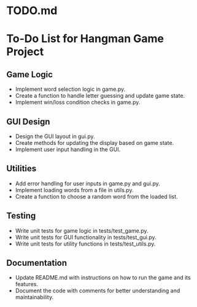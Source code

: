 # TODO.md

# To-Do List for Hangman Game Project

## Game Logic
- Implement word selection logic in game.py.
- Create a function to handle letter guessing and update game state.
- Implement win/loss condition checks in game.py.

## GUI Design
- Design the GUI layout in gui.py.
- Create methods for updating the display based on game state.
- Implement user input handling in the GUI.

## Utilities
- Add error handling for user inputs in game.py and gui.py.
- Implement loading words from a file in utils.py.
- Create a function to choose a random word from the loaded list.

## Testing
- Write unit tests for game logic in tests/test_game.py.
- Write unit tests for GUI functionality in tests/test_gui.py.
- Write unit tests for utility functions in tests/test_utils.py.

## Documentation
- Update README.md with instructions on how to run the game and its features.
- Document the code with comments for better understanding and maintainability.